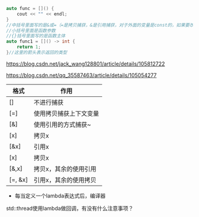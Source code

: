 ```cpp
auto func = []() {
    cout << "" << endl;
}
//中括号里面写的是&或=（=是拷贝捕获，&是引用捕获，对于外面的变量是const的，如果要改变，就要在小括号后面加上mutable）
//小括号里面是函数参数
//{}括号里面写的是函数主体
auto func1 = []() -> int {
    return 1;
}//这里的箭头表示返回的类型
```

https://blog.csdn.net/jack_wang128801/article/details/105812722

https://blog.csdn.net/qq_35587463/article/details/105054277





| 格式    | 作用                   |
| ------- | ---------------------- |
| []      | 不进行捕获             |
| [=]     | 使用拷贝捕获上下文变量 |
| [&]     | 使用引用的方式捕获~    |
| [x]     | 拷贝x                  |
| [&x]    | 引用x                  |
| [x]     | 拷贝x                  |
| [&,x]   | 拷贝x，其余的使用引用  |
| [=, &x] | 引用x，其余的使用拷贝  |



- 每当定义一个lambda表达式后，编译器



std::thread使用lambda做回调，有没有什么注意事项？
